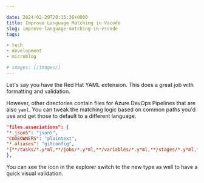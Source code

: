 ```yaml
---

date: 2024-02-29T20:15:36+0000
title: Improve Language Matching in Vscode
slug: improve-language-matching-in-vscode
tags:

- tech
- development
- microblog

# images: [/images/]
---
```


Let's say you have the Red Hat YAML extension.
This does a great job with formatting and validation.

However, other directories contain files for Azure DevOps Pipelines that are also `yaml`.
You can tweak the matching logic based on common paths you'd use and get those to default to a different language.

```json
"files.associations": {
"*.json5": "json5",
"CODEOWNERS": "plaintext",
"*.aliases": "gitconfig",
"{**/tasks/*.y*ml,**/jobs/*.y*ml,**/variables/*.y*ml,**/stages/*.y*ml,**/pipelines/*.y*ml,**/ci/*.y*ml,**/build/*.y*ml,**/templates/*.y*ml}": "azure-pipelines"
},
```

You can see the icon in the explorer switch to the new type as well to have a quick visual validation.
